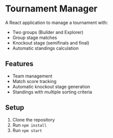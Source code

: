 # Tournament Manager

A React application to manage a tournament with:
- Two groups (Builder and Explorer)
- Group stage matches
- Knockout stage (semifinals and final)
- Automatic standings calculation

## Features
- Team management
- Match score tracking
- Automatic knockout stage generation
- Standings with multiple sorting criteria

## Setup
1. Clone the repository
2. Run `npm install`
3. Run `npm start`